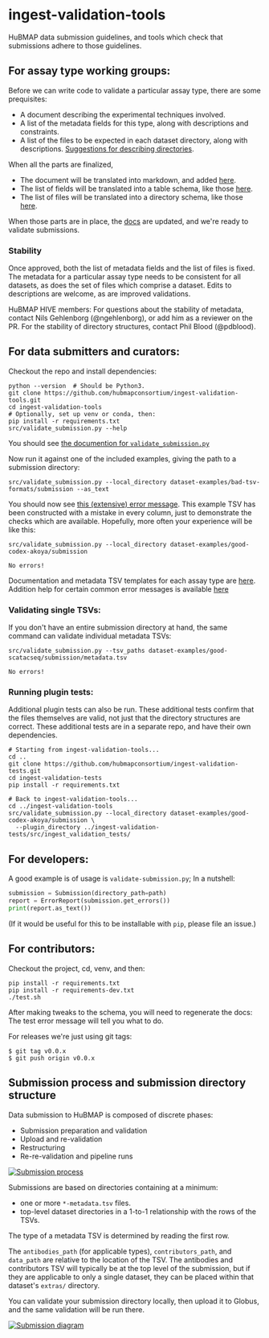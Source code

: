 # ingest-validation-tools
HuBMAP data submission guidelines,
and tools which check that submissions adhere to those guidelines.

## For assay type working groups:

Before we can write code to validate a particular assay type, there are some prequisites:
- A document describing the experimental techniques involved.
- A list of the metadata fields for this type, along with descriptions and constraints.
- A list of the files to be expected in each dataset directory, along with descriptions.
  [Suggestions for describing directories](HOWTO-describe-directories.md).

When all the parts are finalized,
- The document will be translated into markdown, and added [here](https://github.com/hubmapconsortium/portal-docs/tree/master/assays).
- The list of fields will be translated into a table schema, like those [here](src/ingest_validation_tools/table-schemas).
- The list of files will be translated into a directory schema, like those [here](src/ingest_validation_tools/directory-schemas).

When those parts are in place, the [docs](docs/) are updated, and we're ready to validate submissions.

### Stability

Once approved, both the list of metadata fields and the list of files is fixed.
The metadata for a particular assay type needs to be consistent for all datasets,
as does the set of files which comprise a dataset.
Edits to descriptions are welcome, as are improved validations.

HuBMAP HIVE members: For questions about the stability of metadata,
contact Nils Gehlenborg (@ngehlenborg), or add him as a reviewer on the PR.
For the stability of directory structures,
contact Phil Blood (@pdblood).

## For data submitters and curators:

Checkout the repo and install dependencies:
```
python --version  # Should be Python3.
git clone https://github.com/hubmapconsortium/ingest-validation-tools.git
cd ingest-validation-tools
# Optionally, set up venv or conda, then:
pip install -r requirements.txt
src/validate_submission.py --help
```

You should see [the documention for `validate_submission.py`](README-validate_submission.py.md)

Now run it against one of the included examples, giving the path to a submission directory:
```
src/validate_submission.py --local_directory dataset-examples/bad-tsv-formats/submission --as_text
```

You should now see [this (extensive) error message](dataset-examples/bad-tsv-formats/README.md).
This example TSV has been constructed with a mistake in every column, just to demonstrate the checks which are available. Hopefully, more often your experience will be like this:
```
src/validate_submission.py --local_directory dataset-examples/good-codex-akoya/submission
```
```
No errors!
```

Documentation and metadata TSV templates for each assay type are [here](docs).
Addition help for certain common error messages is available [here](README-validate-submission-help.md)

### Validating single TSVs:

If you don't have an entire submission directory at hand, the same command can validate individual metadata TSVs:
```
src/validate_submission.py --tsv_paths dataset-examples/good-scatacseq/submission/metadata.tsv
```
```
No errors!
```

### Running plugin tests:

Additional plugin tests can also be run.
These additional tests confirm that the files themselves are valid, not just that the directory structures are correct.
These additional tests are in a separate repo, and have their own dependencies.

```
# Starting from ingest-validation-tools...
cd ..
git clone https://github.com/hubmapconsortium/ingest-validation-tests.git
cd ingest-validation-tests
pip install -r requirements.txt

# Back to ingest-validation-tools...
cd ../ingest-validation-tools
src/validate_submission.py --local_directory dataset-examples/good-codex-akoya/submission \
  --plugin_directory ../ingest-validation-tests/src/ingest_validation_tests/
```

## For developers:

A good example is of usage is `validate-submission.py`; In a nutshell:
```python
submission = Submission(directory_path=path)
report = ErrorReport(submission.get_errors())
print(report.as_text())
```
(If it would be useful for this to be installable with `pip`, please file an issue.)

## For contributors:

Checkout the project, cd, venv, and then:
```
pip install -r requirements.txt
pip install -r requirements-dev.txt
./test.sh
```

After making tweaks to the schema, you will need to regenerate the docs:
The test error message will tell you what to do.

For releases we're just using git tags:
```
$ git tag v0.0.x
$ git push origin v0.0.x
```

## Submission process and submission directory structure

Data submission to HuBMAP is composed of discrete phases:
- Submission preparation and validation
- Upload and re-validation
- Restructuring
- Re-re-validation and pipeline runs

[![Submission process](https://docs.google.com/drawings/d/e/2PACX-1vQeNhQsKQewUz1rHDIl2rQLn08gt_wbTnDvkBM3fCBA5BareGPuwYxSHTTXwY2Y0XGLGmX9UcqzDC5U/pub?w=1000)](https://docs.google.com/drawings/d/1Cicn-JUVU9QmfsP0CHtGPJkqCe08DlENlKR02leOiLg/edit)

Submissions are based on directories containing at a minimum:
- one or more `*-metadata.tsv` files.
- top-level dataset directories in a 1-to-1 relationship with the rows of the TSVs.

The type of a metadata TSV is determined by reading the first row.

The `antibodies_path` (for applicable types), `contributors_path`, and `data_path` are relative to the location of the TSV.
The antibodies and contributors TSV will typically be at the top level of the submission,
but if they are applicable to only a single dataset, they can be placed within that dataset's `extras/` directory.

You can validate your submission directory locally, then upload it to Globus, and the same validation will be run there.

[![Submission diagram](https://docs.google.com/drawings/d/e/2PACX-1vS8F78bk0zHSRygMIyTLruAMxjL4c5EY_q_Mp3gN2TbdZLtalax5AxyvwBWyqWwAJH941ziqJPqBDTW/pub?w=500)](https://docs.google.com/drawings/d/1nhrRWBgcZh6GE2MCKysIq4KzsRL6SZm0jYtvadF83Kk/edit)
